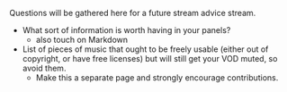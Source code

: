 Questions will be gathered here for a future stream advice stream.

* What sort of information is worth having in your panels?
  - also touch on Markdown
* List of pieces of music that ought to be freely usable (either
  out of copyright, or have free licenses) but will still get your
  VOD muted, so avoid them.
  - Make this a separate page and strongly encourage contributions.
